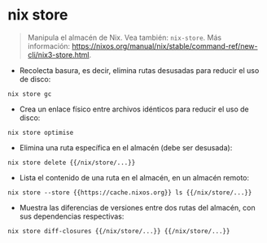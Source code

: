 # nix store

> Manipula el almacén de Nix.
> Vea también: `nix-store`.
> Más información: <https://nixos.org/manual/nix/stable/command-ref/new-cli/nix3-store.html>.

- Recolecta basura, es decir, elimina rutas desusadas para reducir el uso de disco:

`nix store gc`

- Crea un enlace físico entre archivos idénticos para reducir el uso de disco:

`nix store optimise`

- Elimina una ruta específica en el almacén (debe ser desusada):

`nix store delete {{/nix/store/...}}`

- Lista el contenido de una ruta en el almacén, en un almacén remoto:

`nix store --store {{https://cache.nixos.org}} ls {{/nix/store/...}}`

- Muestra las diferencias de versiones entre dos rutas del almacén, con sus dependencias respectivas:

`nix store diff-closures {{/nix/store/...}} {{/nix/store/...}}`
